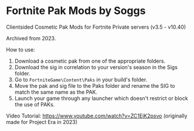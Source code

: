 # Fortnite Pak Mods by Soggs
Clientsided Cosmetic Pak Mods for Fortnite Private servers (v3.5 - v10.40)

Archived from 2023. 

How to use:
1) Download a cosmetic pak from one of the appropriate folders.
2) Download the sig in correlation to your version's season in the Sigs folder.
3) Go to `FortniteGame\Content\Paks` in your build's folder.
4) Move the pak and sig file to the Paks folder and rename the SIG to match the same name as the PAK.
5) Launch your game through any launcher which doesn't restrict or block the use of PAKs.

Video Tutorial: https://www.youtube.com/watch?v=ZC1EiK2psvo (originally made for Project Era in 2023)
